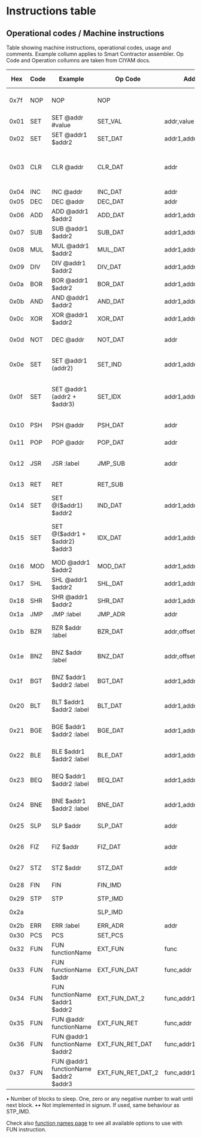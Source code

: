 # Instructions table

## Operational codes / Machine instructions
Table showing machine instructions, operational codes, usage and comments. Example collumn applies to Smart Contractor assembler. Op Code and Operation collumns are taken from CIYAM docs.

| Hex | Code | Example | Op Code | Additional | Operation (and comments) |
| --- | --- | --- | --- | --- | --- |
| 0x7f | NOP | NOP | NOP |  | (can be used for padding if required) |
| 0x01 | SET | SET @addr #value | SET_VAL | addr,value | @addr = value |
| 0x02 | SET | SET @addr1 $addr2 | SET_DAT | addr1,addr2 | @addr1 = $addr2 |
| 0x03 | CLR | CLR @addr | CLR_DAT | addr | @addr = 0 (to save space rather than using SET_VAL with 0) |
| 0x04 | INC | INC @addr | INC_DAT | addr | @addr += 1 |
| 0x05 | DEC | DEC @addr | DEC_DAT | addr | @addr -= 1 |
| 0x06 | ADD | ADD @addr1 $addr2 | ADD_DAT | addr1,addr2 | @addr1 += $addr2 |
| 0x07 | SUB | SUB @addr1 $addr2 | SUB_DAT | addr1,addr2 | @addr1 -= $addr2 |
| 0x08 | MUL | MUL @addr1 $addr2 | MUL_DAT | addr1,addr2 | @addr1 *= $addr2 |
| 0x09 | DIV | DIV @addr1 $addr2 | DIV_DAT | addr1,addr2 | @addr1 /= $addr2 |
| 0x0a | BOR | BOR @addr1 $addr2 | BOR_DAT | addr1,addr2 | @addr1 \|= $addr2 |
| 0x0b | AND | AND @addr1 $addr2 | AND_DAT | addr1,addr2 | @addr1 &= $addr2 |
| 0x0c | XOR | XOR @addr1 $addr2 | XOR_DAT | addr1,addr2 | @addr1 ^= $addr2 |
| 0x0d | NOT | DEC @addr | NOT_DAT | addr | @addr = ~$addr (bitwise not) |
| 0x0e | SET | SET @addr1 $($addr2) | SET_IND | addr1,addr2 | @addr1 = $($addr2) (fetch indirect) |
| 0x0f | SET | SET @addr1 $($addr2 + $addr3) | SET_IDX | addr1,addr2,addr3 | @addr1 = $($addr2 + $addr3) (fetch indirect indexed) |
| 0x10 | PSH | PSH @addr | PSH_DAT | addr | @--ustack_top = $addr |
| 0x11 | POP | POP @addr | POP_DAT | addr | $addr = @ustack_top++ |
| 0x12 | JSR | JSR :label | JMP_SUB | addr | @--cstack_top = pc + 5, pc = addr |
| 0x13 | RET | RET | RET_SUB |  | pc = @cstack_top++ |
| 0x14 | SET | SET @($addr1) $addr2 | IND_DAT | addr1,addr2 | @($addr1) = $addr2 (store indirect) |
| 0x15 | SET | SET @($addr1 + $addr2) $addr3 | IDX_DAT | addr1,addr2,addr3 | @($addr1 + $addr2) = $addr3 (store indirect indexed) |
| 0x16 | MOD | MOD @addr1 $addr2 | MOD_DAT | addr1,addr2 | @addr1 %= $addr2 |
| 0x17 | SHL | SHL @addr1 $addr2 | SHL_DAT | addr1,addr2 | @addr1 <<= $addr2 |
| 0x18 | SHR | SHR @addr1 $addr2 | SHR_DAT | addr1,addr2 | @addr1 >>= $addr2 |
| 0x1a | JMP | JMP :label | JMP_ADR | addr | pc = addr |
| 0x1b | BZR | BZR $addr :label | BZR_DAT | addr,offset | if $addr == 0 then pc += offset |
| 0x1e | BNZ | BNZ $addr :label | BNZ_DAT | addr,offset | if $addr != 0 then pc += offset |
| 0x1f | BGT | BNZ $addr1 $addr2 :label | BGT_DAT | addr1,addr2,offset | if $addr1 > $addr2 then pc += offset |
| 0x20 | BLT | BLT $addr1 $addr2 :label | BLT_DAT | addr1,addr2,offset | if $addr1 < $addr2 then pc += offset |
| 0x21 | BGE | BGE $addr1 $addr2 :label | BGE_DAT | addr1,addr2,offset | if $addr1 >= $addr2 then pc += offset |
| 0x22 | BLE | BLE $addr1 $addr2 :label | BLE_DAT | addr1,addr2,offset | if $addr1 <= $addr2 then pc += offset |
| 0x23 | BEQ | BEQ $addr1 $addr2 :label | BEQ_DAT | addr1,addr2,offset | if $addr1 == $addr2 then pc += offset |
| 0x24 | BNE | BNE $addr1 $addr2 :label | BNE_DAT | addr1,addr2,offset | if $addr1 != $addr2 then pc += offset |
| 0x25 | SLP | SLP $addr | SLP_DAT | addr | • sleep $addr blocks |
| 0x26 | FIZ | FIZ $addr | FIZ_DAT | addr | if $addr == 0 then pc = pcs and stop |
| 0x27 | STZ | STZ $addr | STZ_DAT | addr | if $addr == 0 then stop |
| 0x28 | FIN | FIN | FIN_IMD |  | pc = pcs and stop |
| 0x29 | STP | STP | STP_IMD |  | stop |
| 0x2a |  |  | SLP_IMD |  | •• sleep until the next block |
| 0x2b | ERR | ERR :label | ERR_ADR | addr | pce = addr |
| 0x30 | PCS | PCS | SET_PCS |  | pcs = pc + 1 |
| 0x32 | FUN | FUN functionName | EXT_FUN | func | func( ) |
| 0x33 | FUN | FUN functionName $addr | EXT_FUN_DAT | func,addr | func( $addr ) |
| 0x34 | FUN | FUN functionName $addr1 $addr2 | EXT_FUN_DAT_2 | func,addr1,addr2 | func( $addr1, $addr2 ) |
| 0x35 | FUN | FUN @addr functionName | EXT_FUN_RET | func,addr | @addr = func( ) |
| 0x36 | FUN | FUN @addr1 functionName $addr2 | EXT_FUN_RET_DAT | func,addr1,addr2 | @addr1 = func( $addr2 ) |
| 0x37 | FUN | FUN @addr1 functionName $addr2 $addr3 | EXT_FUN_RET_DAT_2 | func,addr1,addr2,addr3 | @addr1 = func( $addr2, $addr3 ) |

• Number of blocks to sleep. One, zero or any negative number to wait until next block.
•• Not implemented in signum. If used, same behaviour as STP_IMD.

Check also [function names page](./FunctionTables.md) to see all available options to use with FUN instruction.
